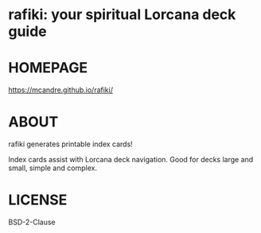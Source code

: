 # rafiki: your spiritual Lorcana deck guide

# HOMEPAGE

https://mcandre.github.io/rafiki/

# ABOUT

rafiki generates printable index cards!

Index cards assist with Lorcana deck navigation. Good for decks large and small, simple and complex.

# LICENSE

BSD-2-Clause
